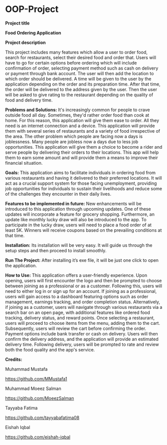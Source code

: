 # OOP-Project
**Project title**

**Food Ordering Application**

**Project description**

This project includes many features which allow a user to order food, search for restaurants, select their desired food and order that. Users will have to go for certain options before ordering which will include confirmation of order, selecting payment method such as cash on delivery or payment through bank account. The user will then add the location to which order should be delivered. A time will be given to the user by the application depending on the order and its preparation time.  After that time, the order will be delivered to the address given by the user. Then the user will be asked to give rating to the restaurant depending on the quality of food and delivery time.

**Problems and Solutions:** It's increasingly common for people to crave outside food all day. Sometimes, they'd rather order food than cook at home. For this reason, this application will give them ease to order. All they need is an internet connection and a device. This application will provide them with several series of restaurants and a variety of food irrespective of the area. The other problem which people are facing now a days is joblessness. Many people are jobless now a days due to less job opportunities. This application will give them a choice to become a rider and serve people by delivering their orders to their locations. This app will help them to earn some amount and will provide them a means to improve their financial situation.

**Goals:** This application aims to facilitate individuals in ordering food from various restaurants and having it delivered to their preferred locations. It will act as a crucial support system for those facing unemployment, providing job opportunities for individuals to sustain their livelihoods and reduce some of the challenges they encounter in their daily lives. 

**Features to be implemented in future:** New enhancements will be introduced to this application through upcoming updates. One of these updates will incorporate a feature for grocery shopping. Furthermore, an update like monthly lucky draw will also be introduced to the app. To participate in the lucky draw, users will need to place a food order of at least 5K. Winners will receive coupons based on the prevailing conditions at that time.

**Installation:** Its installation will be very easy. It will guide us through the setup steps and then proceed to install smoothly.

**Run The Project:** After installing it’s exe file, it will be just one click to open the application.

**How to Use:** This application offers a user-friendly experience. Upon opening, users will first encounter the logo and then be prompted to choose between joining as a professional or as a customer. Following this, users will need to either log in or sign up for an account. If joining as a professional, users will gain access to a dashboard featuring options such as order management, earnings tracking, and order completion status. Alternatively, if joining as a customer, users will navigate through various restaurants via a search bar on an open page, with additional features like ordered food tracking, delivery status, and reward points. Once selecting a restaurant, users will proceed to choose items from the menu, adding them to the cart. Subsequently, users will review the cart before confirming the order. Payment options include bank transfer or cash on delivery. Users will then confirm the delivery address, and the application will provide an estimated delivery time. Following delivery, users will be prompted to rate and review both the food quality and the app's service.

**Credits:**

Muhammad Mustafa 

https://github.com/MMustafa1

Muhammad Moeez Salman

https://github.com/MoeezSalman

Tayyaba Fatima

https://github.com/tayyabafatima08

Eishah Iqbal

https://github.com/eishah-iqbal
